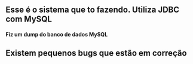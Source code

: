 <h2> Esse é o sistema que to fazendo. Utiliza JDBC com MySQL</h2>
<h4> Fiz um dump do banco de dados MySQL </h4>
<h2> Existem pequenos bugs que estão em correção</h2>
